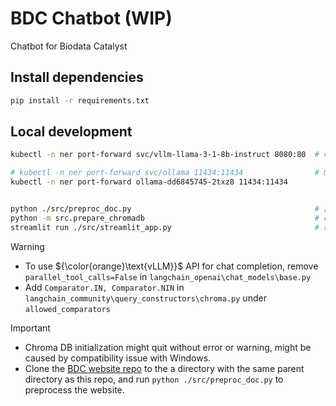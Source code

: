 # BDC Chatbot (WIP)

Chatbot for Biodata Catalyst

## Install dependencies

```bash
pip install -r requirements.txt
```

## Local development

```bash
kubectl -n ner port-forward svc/vllm-llama-3-1-8b-instruct 8080:80  # vLLM port-forward

# kubectl -n ner port-forward svc/ollama 11434:11434                # Ollama port-forward
kubectl -n ner port-forward ollama-dd6845745-2txz8 11434:11434      


python ./src/preproc_doc.py                                         # [Optional] preprocess BDC website repo
python -m src.prepare_chromadb                                      # create chroma db
streamlit run ./src/streamlit_app.py                                # run streamlit app
```

> [!WARNING]
>
> - To use ${\color{orange}\text{vLLM}}$ API for chat completion, remove `parallel_tool_calls=False` in `langchain_openai\chat_models\base.py`
> - Add `Comparator.IN, Comparator.NIN` in `langchain_community\query_constructors\chroma.py` under `allowed_comparators`

> [!IMPORTANT]
>
> - Chroma DB initialization might quit without error or warning, might be caused by compatibility issue with Windows.
> - Clone the [BDC website repo](https://github.com/stagecc/interim-bdc-website/tree/main) to the a directory with the same parent directory as this repo, and run `python ./src/preproc_doc.py` to preprocess the website.
